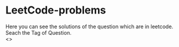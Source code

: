 # LeetCode-problems
Here you can see the solutions of the question which are in leetcode.<br>
Seach the Tag of Question.<br>
<>

